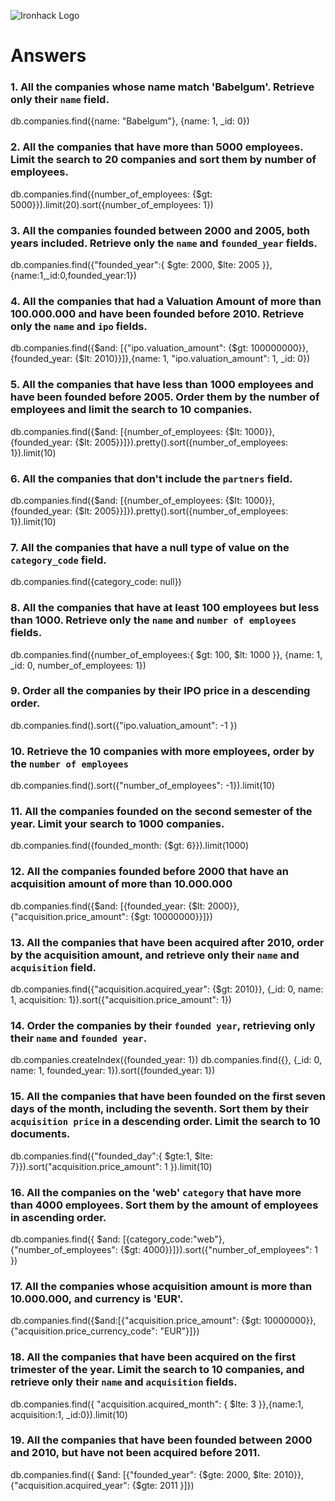 ![Ironhack Logo](https://i.imgur.com/1QgrNNw.png)

# Answers

### 1. All the companies whose name match 'Babelgum'. Retrieve only their `name` field.

db.companies.find({name: "Babelgum"}, {name: 1, _id: 0})

### 2. All the companies that have more than 5000 employees. Limit the search to 20 companies and sort them by **number of employees**.

db.companies.find({number_of_employees: {$gt: 5000}}).limit(20).sort({number_of_employees: 1})

### 3. All the companies founded between 2000 and 2005, both years included. Retrieve only the `name` and `founded_year` fields.

db.companies.find({"founded_year":{ $gte: 2000, $lte: 2005 }},{name:1,_id:0,founded_year:1})

### 4. All the companies that had a Valuation Amount of more than 100.000.000 and have been founded before 2010. Retrieve only the `name` and `ipo` fields.

db.companies.find({$and: [{"ipo.valuation_amount": {$gt: 100000000}},{founded_year: {$lt: 2010}}]},{name: 1, "ipo.valuation_amount": 1, _id: 0})

### 5. All the companies that have less than 1000 employees and have been founded before 2005. Order them by the number of employees and limit the search to 10 companies.

db.companies.find({$and: [{number_of_employees: {$lt: 1000}}, {founded_year: {$lt: 2005}}]}).pretty().sort({number_of_employees: 1}).limit(10)

### 6. All the companies that don't include the `partners` field.

db.companies.find({$and: [{number_of_employees: {$lt: 1000}}, {founded_year: {$lt: 2005}}]}).pretty().sort({number_of_employees: 1}).limit(10)

### 7. All the companies that have a null type of value on the `category_code` field.

db.companies.find({category_code: null})

### 8. All the companies that have at least 100 employees but less than 1000. Retrieve only the `name` and `number of employees` fields.

db.companies.find({number_of_employees:{ $gt: 100, $lt: 1000 }}, {name: 1, _id: 0, number_of_employees: 1})

### 9. Order all the companies by their IPO price in a descending order.

db.companies.find().sort({"ipo.valuation_amount": -1 })

### 10. Retrieve the 10 companies with more employees, order by the `number of employees`

db.companies.find().sort({"number_of_employees": -1}).limit(10)

### 11. All the companies founded on the second semester of the year. Limit your search to 1000 companies.

db.companies.find({founded_month: {$gt: 6}}).limit(1000)

### 12. All the companies founded before 2000 that have an acquisition amount of more than 10.000.000

db.companies.find({$and: [{founded_year: {$lt: 2000}}, {"acquisition.price_amount": {$gt: 10000000}}]})

### 13. All the companies that have been acquired after 2010, order by the acquisition amount, and retrieve only their `name` and `acquisition` field.

db.companies.find({"acquisition.acquired_year": {$gt: 2010}}, {_id: 0, name: 1, acquisition: 1}).sort({"acquisition.price_amount": 1})

### 14. Order the companies by their `founded year`, retrieving only their `name` and `founded year`.

db.companies.createIndex({founded_year: 1})
db.companies.find({}, {_id: 0, name: 1, founded_year: 1}).sort({founded_year: 1})

### 15. All the companies that have been founded on the first seven days of the month, including the seventh. Sort them by their `acquisition price` in a descending order. Limit the search to 10 documents.

db.companies.find({"founded_day":{ $gte:1, $lte: 7}}).sort("acquisition.price_amount": 1 }).limit(10)

### 16. All the companies on the 'web' `category` that have more than 4000 employees. Sort them by the amount of employees in ascending order.

db.companies.find({ $and: [{category_code:"web"},{"number_of_employees": {$gt: 4000}}]}).sort({"number_of_employees": 1 })

### 17. All the companies whose acquisition amount is more than 10.000.000, and currency is 'EUR'.

db.companies.find({$and:[{"acquisition.price_amount": {$gt: 10000000}}, {"acquisition.price_currency_code": "EUR"}]})

### 18. All the companies that have been acquired on the first trimester of the year. Limit the search to 10 companies, and retrieve only their `name` and `acquisition` fields.
db.companies.find({ "acquisition.acquired_month": { $lte: 3 }},{name:1, acquisition:1, _id:0}).limit(10)

### 19. All the companies that have been founded between 2000 and 2010, but have not been acquired before 2011.
db.companies.find({ $and: [{"founded_year": {$gte: 2000, $lte: 2010}}, {"acquisition.acquired_year": {$gte: 2011 }]})
